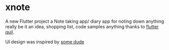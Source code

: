 # xnote

A new Flutter project a Note taking app/ diary app for noting down anything really be it an idea, shopping list, code samples anything thanks to [flutter quil](https://pub.dev).

UI design was inspired by [some dude](https://dibbble.com)

